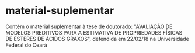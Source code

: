 # material-suplementar
Contém o material suplementar à tese de doutorado: "AVALIAÇÃO DE MODELOS PREDITIVOS PARA A ESTIMATIVA DE PROPRIEDADES FÍSICAS DE ÉSTERES DE ÁCIDOS GRAXOS", defendida em 22/02/18 na Universidade Federal do Ceará
